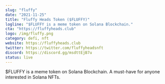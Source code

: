 ```yaml
---
slug: "fluffy"
date: "2021-11-25"
title: "Fluffy Heads Token ($FLUFFY)"
logline: "$FLUFFY is a meme token on Solana Blockchain."
cta: "https://fluffyheads.club"
logo: /img/fluffy.png
category: defi, nft
website: https://fluffyheads.club
twitter: https://twitter.com/fluffyheadsnft
discord: https://discord.gg/msdttEjB7u
status: live
---
```


$FLUFFY is a meme token on Solana Blockchain. A must-have for anyone interested in Solana NFTs.
